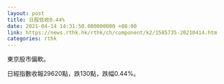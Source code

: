 ```yaml
---
layout: post
title: 日股低收0.44%
date: 2021-04-14 14:31:50.000000000 +08:00
link: https://news.rthk.hk/rthk/ch/component/k2/1585735-20210414.htm
categories: rthk
---
```


東京股市偏軟。

日經指數收報29620點，跌130點，跌幅0.44%。
